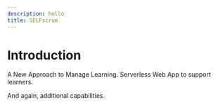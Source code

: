 ```yaml
---
description: hello
title: SELFscrum
---
```


# Introduction

A New Approach to Manage Learning. Serverless Web App to support learners.

And again, additional capabilities.

